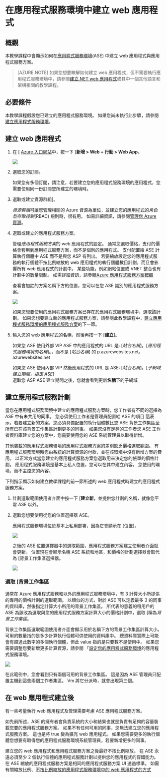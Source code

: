 <properties
    pageTitle="在應用程式服務環境中建立 web 應用程式"
    description="瞭解如何建立 web 應用程式與應用程式服務方案應用程式服務環境"
    services="app-service"
    documentationCenter=""
    authors="ccompy"
    manager="stefsch"
    editor=""/>

<tags
    ms.service="app-service"
    ms.workload="web"
    ms.tgt_pltfrm="na"
    ms.devlang="na"
    ms.topic="article" 
    ms.date="10/17/2016"
    ms.author="ccompy"/>

# <a name="create-a-web-app-in-an-app-service-environment"></a>在應用程式服務環境中建立 web 應用程式

## <a name="overview"></a>概觀

本教學課程中會顯示如何在[應用程式服務環境](app-service-app-service-environment-intro.md)(ASE) 中建立 web 應用程式與應用程式服務方案。 

> [AZURE.NOTE] 如果您想要瞭解如何建立 web 應用程式，但不需要執行應用程式服務環境中，請參閱[建立.NET web 應用程式](web-sites-dotnet-get-started.md)或其中一個其他語言和架構相關的教學課程。

## <a name="prerequisites"></a>必要條件

本教學課程假設您已建立的應用程式服務環境。 如果您尚未執行此步驟，請參閱[建立應用程式服務環境](app-service-web-how-to-create-an-app-service-environment.md)。 

## <a name="create-a-web-app"></a>建立 web 應用程式

1. 在 [ [Azure 入口網站](https://portal.azure.com/)中，按一下 [**新增 > Web + 行動 > Web App**。 

    ![][1]

2. 選取您的訂閱。  

    如果您有多個訂閱，請注意，若要建立您的應用程式服務環境的應用程式，您需要使用同一份訂閱您所建立的環境時。 

3. 選取或建立資源群組]。

    *資源群組*可讓您管理相關的 Azure 資源為單位，並建立您的應用程式的*角色型存取控制*(RBAC) 規則時，很有用。 如需詳細資訊，請參閱[管理您 Azure 資源][ResourceGroups]。 

4. 選取或建立的應用程式服務方案。

    管理*應用程式服務方案*的 web 應用程式的設定。  通常您選取價格，支付的價格會套用到應用程式服務方案，而不是個別的應用程式。 支付配置給 ASE 計算執行個體中 ASE 而不是與您 ASP 有列出。  若要縮放設定您的應用程式服務的執行個體不按比例縮放的 web 應用程式的執行個體數目計劃，而且會影響所有 web 應用程式的計劃中。  某些功能，例如網站位置或 VNET 整合也有計劃中的數量限制。  如需詳細資訊，請參閱[Azure 應用程式服務方案概觀](../app-service/azure-web-sites-web-hosting-plans-in-depth-overview.md)

    查看會加註的方案名稱下方的位置，您可以在您 ASE 識別的應用程式服務方案。  

    ![][5]

    如果您想要使用的應用程式服務方案已存在於應用程式服務環境中，選取該計劃。 如果您想要建立新的應用程式服務方案，請參閱此教學課程中，[建立應用程式服務環境的應用程式服務方案](#createplan)的下一節。

5. 輸入您的 web 應用程式的名稱，然後再按一下 [**建立**]。 

    如果您 ASE 使用外部 VIP ASE 中的應用程式的 URL 是: [*站台名稱*]。[*應用程式服務環境的名稱*]。，而不是 [*站台名稱*] 的 p.azurewebsites.net。 azurewebsites.net
    
    如果您 ASE 使用內部 VIP 然後應用程式的 URL 是 ASE: [*站台名稱*]。[*子網域建立期間，指定 ASE*]   
    選取您 ASP ASE 建立期間之後，您就會看到更新**名稱**下的子網域

## <a name="createplan"></a>建立應用程式服務計劃

當您在應用程式服務環境中建立的應用程式服務方案時，您工作者有不同的選擇為 ASE 中有未共用的同事。  您必須使用工作者是管理員配置給 ASE 的項目  這表示，若要建立新的方案，您必須具備配置的執行個體數比您 ASE 背景工作集區至所有已在該背景工作集區計劃更多的同事。  如果您沒有足夠的工作者您 ASE 工作者資料庫建立您的方案中，您需要使用您的 ASE 系統管理員以取得新增。

其他裝載的應用程式服務環境的應用程式服務方案的差別缺乏價格選取範圍。  有應用程式服務環境時您由系統的計算資源的付款，並在該環境中沒有新增方案的費用。  以正常方式當您建立的應用程式服務方案您選取用來決定您的帳單的價格計劃。  應用程式服務環境是基本上私人位置，您可以在其中建立內容。  您使用的環境，而不主控您的內容。

下列指示顯示如何建立教學課程的前一節所述的 web 應用程式時建立的應用程式服務方案。

1. 計劃選取範圍使用者介面中按一下 [**建立新**，並提供您計劃的名稱，就像您平常 ASE 以外。

2. 選取您想要使用從您的位置選擇器 ASE。

    應用程式服務環境位於基本上私用部署，因為它會顯示在 [位置]。 

    ![][2]

    之後的 ASE 位置選擇器中的選取範圍，應用程式服務方案建立使用者介面就會更新。  位置現在會顯示名稱 ASE 系統和地區，和價格的計劃選擇器會取代為 [背景工作集區選擇器。  

    ![][3]

### <a name="selecting-a-worker-pool"></a>選取 [背景工作集區

通常在 Azure 應用程式服務和以外的應用程式服務環境中，有 3 計算大小所提供的專用的價格計劃的選取範圍。  以類似的方式，對於 ASE 可以定義最多 3 的同事的資料庫，然後指定計算大小所用的背景工作集區。  所代表的意義的租用戶的 ASE 為該改為選取與您的應用程式服務方案計算大小的價格計劃中，選取 [稱為*背景工作集區*。  

背景工作集區選取範圍使用者介面會顯示用於名稱下方的背景工作集區計算大小。  可用的數量指的是多少計算執行個體可供使用的資料庫中。  總資料庫實際上可能會有超過此數字的多個執行個體，但此 value 指的是只要數不是使用中。  如果您需要調整您要新增更多計算資源，請參閱 「[設定您的應用程式服務環境](app-service-web-configure-an-app-service-environment.md)的應用程式服務環境。

![][4]

在此範例中，您會看到只有兩個可用的背景工作集區。 這是因為 ASE 管理員只配置主機到這些兩個工作者集區。  Vm 將它分派時，就會出現第三個。  

## <a name="after-web-app-creation"></a>在 web 應用程式建立後

有一些考量執行 web 應用程式及管理需要考慮 ASE 應用程式服務方案。  

如先前所述，ASE 的擁有者會負責系統的大小和結果也就是負責有足夠的容量裝載您要的應用程式服務方案。 如果不有任何可用的同事，您無法建立您的應用程式服務方案。  這也是將 true 變為擴充 web 應用程式。  如果您需要更多的執行個體您想要有取得您的應用程式服務環境系統管理員，若要新增更多的同事。

建立您的 web 應用程式和應用程式服務方案之後最好不按比例縮放。  在 ASE 永遠必須至少 2 個執行個體的應用程式服務計劃以提供您的應用程式的容錯能力。  在 ASE 縮放的應用程式服務方案是相同的應用程式服務方案 UI 透過標準。  如需有關縮放比例、[不按比例縮放的應用程式服務環境中的 web 應用程式的方式](app-service-web-scale-a-web-app-in-an-app-service-environment.md)

<!--Image references-->
[1]: ./media/app-service-web-how-to-create-a-web-app-in-an-ase/createaspnewwebapp.png
[2]: ./media/app-service-web-how-to-create-a-web-app-in-an-ase/createasplocation.png
[3]: ./media/app-service-web-how-to-create-a-web-app-in-an-ase/createaspselected.png
[4]: ./media/app-service-web-how-to-create-a-web-app-in-an-ase/createaspworkerpool.png
[5]: ./media/app-service-web-how-to-create-a-web-app-in-an-ase/selectaspinase.png

<!--Links-->
[WhatisASE]: http://azure.microsoft.com/documentation/articles/app-service-app-service-environment-intro/
[Appserviceplans]: http://azure.microsoft.com/documentation/articles/azure-web-sites-web-hosting-plans-in-depth-overview/
[HowtoCreateASE]: http://azure.microsoft.com/documentation/articles/app-service-web-how-to-create-an-app-service-environment/
[HowtoScale]: http://azure.microsoft.com/documentation/articles/app-service-web-scale-a-web-app-in-an-app-service-environment
[HowtoConfigureASE]: http://azure.microsoft.com/documentation/articles/app-service-web-configure-an-app-service-environment
[ResourceGroups]: http://azure.microsoft.com/documentation/articles/resource-group-portal/
[AzurePowershell]: http://azure.microsoft.com/documentation/articles/powershell-install-configure/
